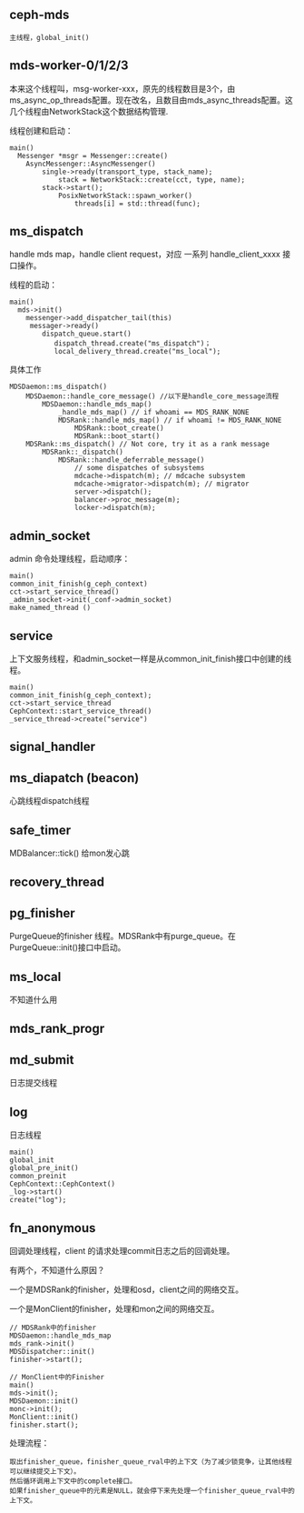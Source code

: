 
## ceph-mds

    主线程，global_init()

## mds-worker-0/1/2/3

本来这个线程叫，msg-worker-xxx，原先的线程数目是3个，由ms_async_op_threads配置。现在改名，且数目由mds_async_threads配置。这几个线程由NetworkStack这个数据结构管理.

线程创建和启动：

    main()
      Messenger *msgr = Messenger::create()
        AsyncMessenger::AsyncMessenger()
            single->ready(transport_type, stack_name);
                stack = NetworkStack::create(cct, type, name);
            stack->start();
                PosixNetworkStack::spawn_worker()
                    threads[i] = std::thread(func);

## ms_dispatch

handle mds map，handle client request，对应 一系列 handle_client_xxxx 接口操作。

线程的启动：

    main()
      mds->init()
        messenger->add_dispatcher_tail(this)
         messager->ready()
            dispatch_queue.start()
               dispatch_thread.create("ms_dispatch")；
               local_delivery_thread.create("ms_local");

具体工作

    MDSDaemon::ms_dispatch()        
        MDSDaemon::handle_core_message() //以下是handle_core_message流程
            MDSDaemon::handle_mds_map()
                _handle_mds_map() // if whoami == MDS_RANK_NONE
                MDSRank::handle_mds_map() // if whoami != MDS_RANK_NONE
                    MDSRank::boot_create()
                    MDSRank::boot_start()                    
        MDSRank::ms_dispatch() // Not core, try it as a rank message
            MDSRank::_dispatch()
                MDSRank::handle_deferrable_message()
                    // some dispatches of subsystems 
                    mdcache->dispatch(m); // mdcache subsystem
                    mdcache->migrator->dispatch(m); // migrator
                    server->dispatch();   
                    balancer->proc_message(m);
                    locker->dispatch(m);

## admin_socket

admin 命令处理线程，启动顺序：

    main()
    common_init_finish(g_ceph_context)
    cct->start_service_thread()
    _admin_socket->init(_conf->admin_socket)
    make_named_thread ()


## service

上下文服务线程，和admin_socket一样是从common_init_finish接口中创建的线程。

    main()
    common_init_finish(g_ceph_context);
    cct->start_service_thread
    CephContext::start_service_thread()
    _service_thread->create("service")

## signal_handler

## ms_diapatch (beacon)

心跳线程dispatch线程

## safe_timer

MDBalancer::tick()
给mon发心跳

## recovery_thread

## pg_finisher

PurgeQueue的finisher 线程。MDSRank中有purge_queue。在PurgeQueue::init()接口中启动。

## ms_local

不知道什么用


    
## mds_rank_progr

## md_submit

日志提交线程

## log

日志线程

    main()
    global_init
    global_pre_init()
    common_preinit
    CephContext::CephContext()
    _log->start()
    create("log");
    
## fn_anonymous

回调处理线程，client 的请求处理commit日志之后的回调处理。

有两个，不知道什么原因？

一个是MDSRank的finisher，处理和osd，client之间的网络交互。

一个是MonClient的finisher，处理和mon之间的网络交互。

    // MDSRank中的finisher
    MDSDaemon::handle_mds_map
    mds_rank->init()
    MDSDispatcher::init()
    finisher->start();

    // MonClient中的Finisher
    main()
    mds->init();
    MDSDaemon::init()
    monc->init();
    MonClient::init()
    finisher.start();
    
 处理流程：
 
    取出finisher_queue，finisher_queue_rval中的上下文（为了减少锁竞争，让其他线程可以继续提交上下文）。
    然后循环调用上下文中的complete接口。
    如果finisher_queue中的元素是NULL，就会停下来先处理一个finisher_queue_rval中的上下文。
    

